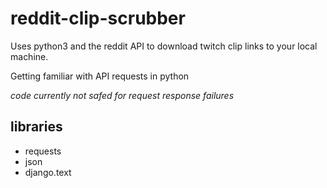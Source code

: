 # reddit-clip-scrubber
Uses python3 and the reddit API to download twitch clip links to your local machine.

Getting familiar with API requests in python

_code currently not safed for request response failures_

## libraries

* requests
* json
* django.text
